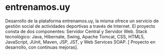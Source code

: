 # entrenamos.uy
Desarrollo de la plataforma entrenamos.uy, la misma ofrece un servicio de gestión social de actividades deportivas a través de Internet. El proyecto consta de dos componentes: Servidor Central y Servidor Web. Stack tecnológico: Java, Hibernate, Swing, Apache Tomcat, CSS, HTML5, JavaScript, JUnit, Maven, JSP, JST, y Web Services SOAP. [ Proyecto en desarrollo, con continuas mejoras]. 
